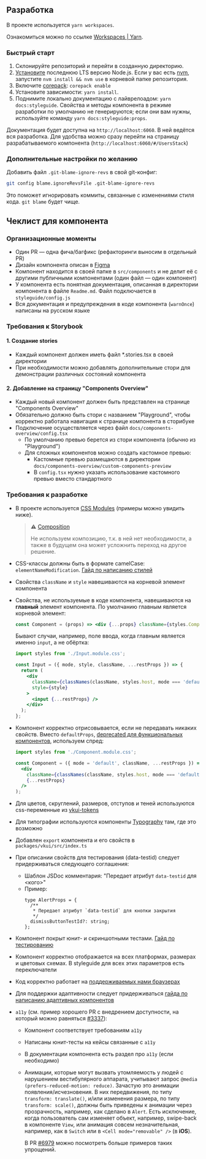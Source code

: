 ## Разработка

В проекте используется `yarn workspaces`.

Ознакомиться можно по ссылке [Workspaces | Yarn](https://yarnpkg.com/features/workspaces).

### Быстрый старт

1. Склонируйте репозиторий и перейти в созданную директорию.
2. [Установите](https://nodejs.org/en/download) последнюю LTS версию Node.js. Если у вас есть [nvm](https://github.com/nvm-sh/nvm), запустите `nvm install && nvm use` в корневой папке репозитория.
3. Включите [corepack](https://nodejs.org/api/corepack.html): `corepack enable`
4. Установите зависимости: `yarn install`.
5. Поднимите локально документацию с лайврелоадом: `yarn docs:styleguide`. Свойства и методы компонента в режиме разработки по умолчанию не генерируются; если они вам нужны, используйте команду `yarn docs:styleguide:props`.

Документация будет доступна на `http://localhost:6060`. В ней ведётся вся разработка. Для удобства можно сразу перейти на страницу разрабатываемого компонента (`http://localhost:6060/#/UsersStack`)

### Дополнительные настройки по желанию

Добавить файл `.git-blame-ignore-revs` в свой git-конфиг:

```sh
git config blame.ignoreRevsFile .git-blame-ignore-revs
```

Это поможет игнорировать коммиты, связанные с изменениями стиля кода. `git blame` будет чище.

## Чеклист для компонента

### Организационные моменты

- Один PR — одна фича/багфикс (рефакторинги выносим в отдельный PR)
- Дизайн компонента описан в [Figma](https://www.figma.com/@vk)
- Компонент находится в своей папке в `src/components` и не делит её с другими публичными компонентами (один файл — один компонент)
- У компонента есть понятная документация, описанная в директории компонента в файле `Readme.md`. Файл подключается в `styleguide/config.js`
- Вся документация и предупреждения в коде компонента (`warnOnce`) написаны на русском языке

### Требования к Storybook

#### 1. Создание stories

- Каждый компонент должен иметь файл \*.stories.tsx в своей директории
- При необходимости можно добавлять дополнительные стори для демонстрации различных состояний компонента

#### 2. Добавление на страницу "Components Overview"

- Каждый новый компонент должен быть представлен на странице "Components Overview"
- Обязательно должно быть стори с названием "Playground", чтобы корректно работала навигация к странице компонента в сторибуке
- Подключение осуществляется через файл `docs/components-overview/config.tsx`
  - По умолчанию превью берется из стори компонента (обычно из "Playground")
  - Для сложных компонентов можно создать кастомное превью:
    - Кастомные превью размещаются в директории `docs/components-overview/custom-components-preview`
    - В `config.tsx` нужно указать использование кастомного превью вместо стандартного

### Требования к разработке

- В проекте используется [CSS Modules](https://github.com/css-modules/css-modules) (примеры можно увидить ниже).

  > ⚠️ [Composition](https://github.com/css-modules/css-modules/blob/master/docs/composition.md)
  >
  > Не используем композицию, т.к. в ней нет необходимости,
  > а также в будущем она может усложнить переход на другое решение.

- CSS-классы должны быть в формате camelCase: `elementNameModification`. [Гайд по написанию стилей](CSS_GUIDE.md)
- Свойства `className` и `style` навешиваются на корневой элемент компонента
- Свойства, не используемые в коде компонента, навешиваются на **главный** элемент компонента. По умолчанию главным является корневой элемент:

  ```jsx
  const Component = (props) => <div {...props} className={styles.Component} />;
  ```

  Бывают случаи, например, поле ввода, когда главным является именно `input`, а не обёртка:

  ```jsx
  import styles from './Input.module.css';

  const Input = ({ mode, style, className, ...restProps }) => {
    return (
      <div
        className={classNames(className, styles.host, mode === 'default' && styles.modeDefault)}
        style={style}
      >
        <input {...restProps} />
      </div>
    );
  };
  ```

- Компонент корректно отрисовывается, если не передавать никаких свойств. Вместо `defaultProps`, [deprecated для функциональных компонентов](https://github.com/facebook/react/pull/16210), используем спред:

  ```jsx
  import styles from './Component.module.css';

  const Component = ({ mode = 'default', className, ...restProps }) => (
    <div
      className={classNames(className, styles.host, mode === 'default' && styles.modeDefault)}
      {...restProps}
    />
  );
  ```

- Для цветов, скруглений, размеров, отступов и теней используются css-переменные из [vkui-tokens](https://github.com/VKCOM/vkui-tokens)
- Для типографии используются компоненты [Typography](https://vkui.io/components/typography) там, где это возможно
- Добавлен `export` компонента и его свойств в `packages/vkui/src/index.ts`
- При описании свойств для тестирования (data-testid) следует придерживаться следующего соглашения:
  - Шаблон JSDoc комментария: "Передает атрибут `data-testid` для <кого>"
  - Пример:
    ```tsx
    type AlertProps = {
      /**
       * Передает атрибут `data-testid` для кнопки закрытия
       */
      dismissButtonTestId?: string;
    };
    ```
- Компонент покрыт юнит- и скриншотными тестами. [Гайд по тестированию](TESTING.md)
- Компонент корректно отображается на всех платформах, размерах и цветовых схемах. В styleguide для всех этих параметров есть переключатели
- Код корректно работает на [поддерживаемых нами браузерах](https://github.com/VKCOM/VKUI#%D0%B1%D1%80%D0%B0%D1%83%D0%B7%D0%B5%D1%80%D1%8B)
- Для поддержки адаптивности следует придерживаться [гайда по написанию адаптивных компонентов](ADAPTIVITY_GUIDE.md)
- `a11y` (см. пример хорошего PR с внедрением доступности, на который можно равняться [#3337](https://github.com/VKCOM/VKUI/issues/3337)):
  - Компонент соответствует требованиям `a11y`
  - Написаны юнит-тесты на кейсы связанные с `a11y`
  - В документации компонента есть раздел про `a11y` (если необходимо)
  - Анимации, которые могут вызвать утомляемость у людей с нарушением вестибулярного аппарата,
    учитывают запрос `@media (prefers-reduced-motion: reduce)`. Зачастую это анимации появления/исчезновения.
    В них передвижения, по типу `transform: translate()`, и/или изменения размера, по типу `transform: scale()`,
    должны быть приведены к анимации через прозрачность, например, как сделано в `Alert`. Есть
    исключение, когда пользователь сам изменяет объект, например, swipe-back в компоненте `View`,
    или анимация совсем незначительная, например, как в `Switch` или в `<Cell mode="removable" />` (в **iOS**).

    В PR [#6979](https://github.com/VKCOM/VKUI/pull/6979) можно посмотреть больше примеров таких упрощений.
